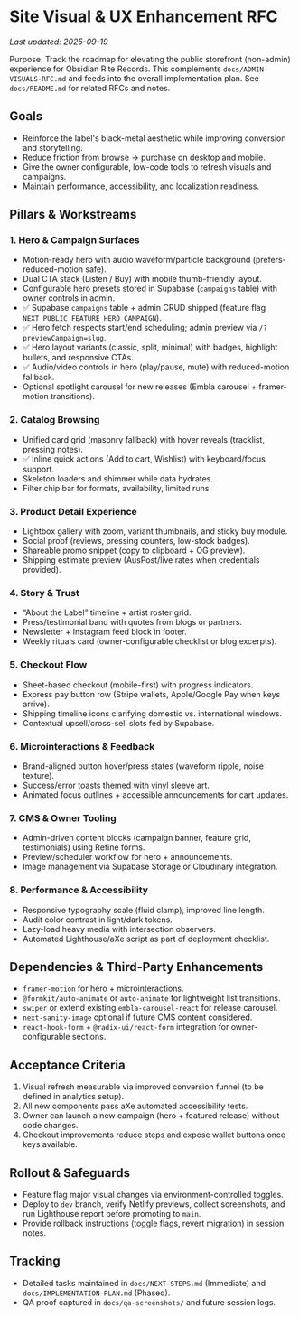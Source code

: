 # Site Visual & UX Enhancement RFC

_Last updated: 2025-09-19_

Purpose: Track the roadmap for elevating the public storefront (non-admin) experience for Obsidian Rite Records. This complements `docs/ADMIN-VISUALS-RFC.md` and feeds into the overall implementation plan. See `docs/README.md` for related RFCs and notes.

## Goals
- Reinforce the label's black-metal aesthetic while improving conversion and storytelling.
- Reduce friction from browse → purchase on desktop and mobile.
- Give the owner configurable, low-code tools to refresh visuals and campaigns.
- Maintain performance, accessibility, and localization readiness.

## Pillars & Workstreams

### 1. Hero & Campaign Surfaces
- Motion-ready hero with audio waveform/particle background (prefers-reduced-motion safe).
- Dual CTA stack (Listen / Buy) with mobile thumb-friendly layout.
- Configurable hero presets stored in Supabase (`campaigns` table) with owner controls in admin.
- ✅ Supabase `campaigns` table + admin CRUD shipped (feature flag `NEXT_PUBLIC_FEATURE_HERO_CAMPAIGN`).
- ✅ Hero fetch respects start/end scheduling; admin preview via `/?previewCampaign=slug`.
- ✅ Hero layout variants (classic, split, minimal) with badges, highlight bullets, and responsive CTAs.
- ✅ Audio/video controls in hero (play/pause, mute) with reduced-motion fallback.
- Optional spotlight carousel for new releases (Embla carousel + framer-motion transitions).

### 2. Catalog Browsing
- Unified card grid (masonry fallback) with hover reveals (tracklist, pressing notes).
- ✅ Inline quick actions (Add to cart, Wishlist) with keyboard/focus support.
- Skeleton loaders and shimmer while data hydrates.
- Filter chip bar for formats, availability, limited runs.

### 3. Product Detail Experience
- Lightbox gallery with zoom, variant thumbnails, and sticky buy module.
- Social proof (reviews, pressing counters, low-stock badges).
- Shareable promo snippet (copy to clipboard + OG preview).
- Shipping estimate preview (AusPost/live rates when credentials provided).

### 4. Story & Trust
- “About the Label” timeline + artist roster grid.
- Press/testimonial band with quotes from blogs or partners.
- Newsletter + Instagram feed block in footer.
- Weekly rituals card (owner-configurable checklist or blog excerpts).

### 5. Checkout Flow
- Sheet-based checkout (mobile-first) with progress indicators.
- Express pay button row (Stripe wallets, Apple/Google Pay when keys arrive).
- Shipping timeline icons clarifying domestic vs. international windows.
- Contextual upsell/cross-sell slots fed by Supabase.

### 6. Microinteractions & Feedback
- Brand-aligned button hover/press states (waveform ripple, noise texture).
- Success/error toasts themed with vinyl sleeve art.
- Animated focus outlines + accessible announcements for cart updates.

### 7. CMS & Owner Tooling
- Admin-driven content blocks (campaign banner, feature grid, testimonials) using Refine forms.
- Preview/scheduler workflow for hero + announcements.
- Image management via Supabase Storage or Cloudinary integration.

### 8. Performance & Accessibility
- Responsive typography scale (fluid clamp), improved line length.
- Audit color contrast in light/dark tokens.
- Lazy-load heavy media with intersection observers.
- Automated Lighthouse/aXe script as part of deployment checklist.

## Dependencies & Third-Party Enhancements
- `framer-motion` for hero + microinteractions.
- `@formkit/auto-animate` or `auto-animate` for lightweight list transitions.
- `swiper` or extend existing `embla-carousel-react` for release carousel.
- `next-sanity-image` optional if future CMS content considered.
- `react-hook-form` + `@radix-ui/react-form` integration for owner-configurable sections.

## Acceptance Criteria
1. Visual refresh measurable via improved conversion funnel (to be defined in analytics setup).
2. All new components pass aXe automated accessibility tests.
3. Owner can launch a new campaign (hero + featured release) without code changes.
4. Checkout improvements reduce steps and expose wallet buttons once keys available.

## Rollout & Safeguards
- Feature flag major visual changes via environment-controlled toggles.
- Deploy to `dev` branch, verify Netlify previews, collect screenshots, and run Lighthouse report before promoting to `main`.
- Provide rollback instructions (toggle flags, revert migration) in session notes.

## Tracking
- Detailed tasks maintained in `docs/NEXT-STEPS.md` (Immediate) and `docs/IMPLEMENTATION-PLAN.md` (Phased).
- QA proof captured in `docs/qa-screenshots/` and future session logs.

